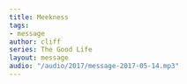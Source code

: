 ```yaml
---
title: Meekness
tags:
- message
author: cliff
series: The Good Life
layout: message
audio: "/audio/2017/message-2017-05-14.mp3"
---
```

